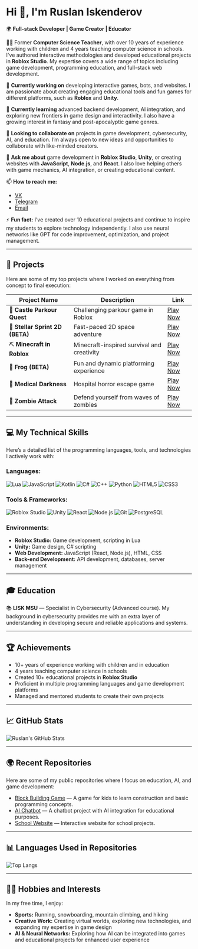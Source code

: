 <!--
**RuslanIskenderov/RuslanIskenderov** is a ✨ _special_ ✨ repository because its `README.md` (this file) appears on your GitHub profile.
-->

# Hi 👋, I'm Ruslan Iskenderov

🌍 **Full-stack Developer | Game Creator | Educator**

👨‍🏫 Former **Computer Science Teacher**, with over 10 years of experience working with children and 4 years teaching computer science in schools. I've authored interactive methodologies and developed educational projects in **Roblox Studio**. My expertise covers a wide range of topics including game development, programming education, and full-stack web development.

🔭 **Currently working on** developing interactive games, bots, and websites. I am passionate about creating engaging educational tools and fun games for different platforms, such as **Roblox** and **Unity**.

🌱 **Currently learning** advanced backend development, AI integration, and exploring new frontiers in game design and interactivity. I also have a growing interest in fantasy and post-apocalyptic game genres.

👯 **Looking to collaborate on** projects in game development, cybersecurity, AI, and education. I’m always open to new ideas and opportunities to collaborate with like-minded creators.

🤖 **Ask me about** game development in **Roblox Studio**, **Unity**, or creating websites with **JavaScript**, **Node.js**, and **React**. I also love helping others with game mechanics, AI integration, or creating educational content.

📫 **How to reach me:**
- [VK](https://vk.com/rus_ik69)
- [Telegram](https://t.me/norman_p3)
- [Email](mailto:web3.p3@gmail.com)

⚡ **Fun fact:** I’ve created over 10 educational projects and continue to inspire my students to explore technology independently. I also use neural networks like GPT for code improvement, optimization, and project management.

---

## 🚀 Projects

Here are some of my top projects where I worked on everything from concept to final execution:

| Project Name                    | Description                                     | Link                                                                 |
|----------------------------------|-------------------------------------------------|----------------------------------------------------------------------|
| 🏰 **Castle Parkour Quest**      | Challenging parkour game in Roblox              | [Play Now](https://www.roblox.com/games/119322351654384/Castle-Parkour-Quest)  |
| 🚀 **Stellar Sprint 2D (BETA)**  | Fast-paced 2D space adventure                   | [Play Now](https://www.roblox.com/games/18981767096/BETA-Stellar-Sprint-2D-BETA) |
| ⛏️ **Minecraft in Roblox**       | Minecraft-inspired survival and creativity      | [Play Now](https://www.roblox.com/games/18874295174/Minecraft-in-Roblox)        |
| 🐸 **Frog (BETA)**               | Fun and dynamic platforming experience          | [Play Now](https://www.roblox.com/games/18765080658/BETA-Frog)                  |
| 🏥 **Medical Darkness**          | Hospital horror escape game                     | [Play Now](https://www.roblox.com/games/15964209128/Medical-Darkness)           |
| 🧟 **Zombie Attack**             | Defend yourself from waves of zombies           | [Play Now](https://www.roblox.com/games/14245011384/zombie-attack)              |

---

## 💻 My Technical Skills

Here’s a detailed list of the programming languages, tools, and technologies I actively work with:

### Languages:
![Lua](https://img.shields.io/badge/-Lua-blue?logo=lua)
![JavaScript](https://img.shields.io/badge/-JavaScript-yellow?logo=javascript)
![Kotlin](https://img.shields.io/badge/-Kotlin-purple?logo=kotlin)
![C#](https://img.shields.io/badge/-C%23-green?logo=csharp)
![C++](https://img.shields.io/badge/-C++-red?logo=cpp)
![Python](https://img.shields.io/badge/-Python-lightblue?logo=python)
![HTML5](https://img.shields.io/badge/-HTML5-orange?logo=html5)
![CSS3](https://img.shields.io/badge/-CSS3-blue?logo=css3)

### Tools & Frameworks:
![Roblox Studio](https://img.shields.io/badge/-Roblox%20Studio-red?logo=roblox)
![Unity](https://img.shields.io/badge/-Unity-black?logo=unity)
![React](https://img.shields.io/badge/-React-blue?logo=react)
![Node.js](https://img.shields.io/badge/-Node.js-green?logo=node.js)
![Git](https://img.shields.io/badge/-Git-black?logo=git)
![PostgreSQL](https://img.shields.io/badge/-PostgreSQL-blue?logo=postgresql)

### Environments:
- **Roblox Studio:** Game development, scripting in Lua
- **Unity:** Game design, C# scripting
- **Web Development:** JavaScript (React, Node.js), HTML, CSS
- **Back-end Development:** API development, databases, server management

---

## 🎓 Education

📚 **LISK MSU** — Specialist in Cybersecurity (Advanced course). My background in cybersecurity provides me with an extra layer of understanding in developing secure and reliable applications and systems.

---

## 🏆 Achievements

- 10+ years of experience working with children and in education
- 4 years teaching computer science in schools
- Created 10+ educational projects in **Roblox Studio**
- Proficient in multiple programming languages and game development platforms
- Managed and mentored students to create their own projects

---

## 📈 GitHub Stats

![Ruslan's GitHub Stats](https://github-readme-stats.vercel.app/api?username=Horman69&show_icons=true&theme=radical)

---

## 🌍 Recent Repositories

Here are some of my public repositories where I focus on education, AI, and game development:

- [Block Building Game](https://github.com/Horman69/block-building-game) — A game for kids to learn construction and basic programming concepts.
- [AI Chatbot](https://github.com/Horman69/ai-chatbot) — A chatbot project with AI integration for educational purposes.
- [School Website](https://github.com/Horman69/school-website) — Interactive website for school projects.

---

## 📊 Languages Used in Repositories

![Top Langs](https://github-readme-stats.vercel.app/api/top-langs/?username=Horman69&theme=radical)

---

## 🏃‍♂️ Hobbies and Interests

In my free time, I enjoy:
- **Sports:** Running, snowboarding, mountain climbing, and hiking
- **Creative Work:** Creating virtual worlds, exploring new technologies, and expanding my expertise in game design
- **AI & Neural Networks:** Exploring how AI can be integrated into games and educational projects for enhanced user experience
